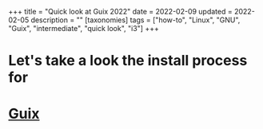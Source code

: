 +++
title = "Quick look at Guix 2022"
date = 2022-02-09
updated = 2022-02-05
description = ""
[taxonomies]
tags = ["how-to", "Linux", "GNU", "Guix", "intermediate", "quick look", "i3"]
+++

# Let's take a look the install process for 
# [Guix](https://guix.gnu.org)